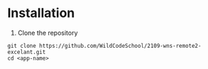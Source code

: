 # Installation

1. Clone the repository

```
git clone https://github.com/WildCodeSchool/2109-wns-remote2-excelant.git
cd <app-name>
```